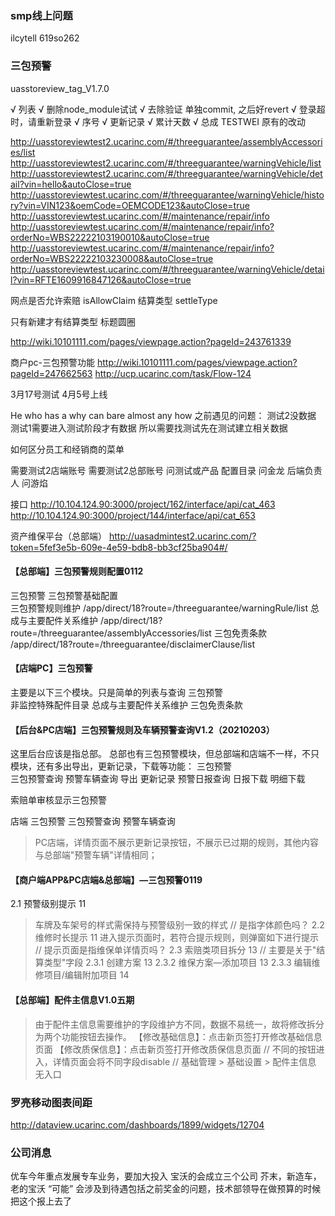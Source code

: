 ### smp线上问题
ilcytell
619so262

### 三包预警

uasstoreview_tag_V1.7.0

√ 列表
√ 删除node_module试试
√ 去除验证 单独commit, 之后好revert
√ 登录超时，请重新登录
√ 序号
√ 更新记录
√ 累计天数
√ 总成
TESTWEI
原有的改动


http://uasstoreviewtest2.ucarinc.com/#/threeguarantee/assemblyAccessories/list
http://uasstoreviewtest2.ucarinc.com/#/threeguarantee/warningVehicle/list
http://uasstoreviewtest2.ucarinc.com/#/threeguarantee/warningVehicle/detail?vin=hello&autoClose=true
http://uasstoreviewtest.ucarinc.com/#/threeguarantee/warningVehicle/history?vin=VIN123&oemCode=OEMCODE123&autoClose=true
http://uasstoreviewtest.ucarinc.com/#/maintenance/repair/info
http://uasstoreviewtest.ucarinc.com/#/maintenance/repair/info?orderNo=WBS22222103190010&autoClose=true
http://uasstoreviewtest.ucarinc.com/#/maintenance/repair/info?orderNo=WBS22222103230008&autoClose=true
http://uasstoreviewtest.ucarinc.com/#/threeguarantee/warningVehicle/detail?vin=RFTE1609916847126&autoClose=true

网点是否允许索赔 isAllowClaim
结算类型 settleType

只有新建才有结算类型
标题圆圈





http://wiki.10101111.com/pages/viewpage.action?pageId=243761339

商户pc-三包预警功能
http://wiki.10101111.com/pages/viewpage.action?pageId=247662563
http://ucp.ucarinc.com/task/Flow-124 

3月17号测试   4月5号上线

He who has a why can bare almost any how
之前遇见的问题：
测试2没数据
测试1需要进入测试阶段才有数据
所以需要找测试先在测试建立相关数据

如何区分员工和经销商的菜单

需要测试2店端账号
需要测试2总部账号
    问测试或产品
配置目录 问金龙
后端负责人 问游焰

接口
http://10.104.124.90:3000/project/162/interface/api/cat_463
http://10.104.124.90:3000/project/144/interface/api/cat_653

资产维保平台（总部端）
http://uasadmintest2.ucarinc.com/?token=5fef3e5b-609e-4e59-bdb8-bb3cf25ba904#/

#### 【总部端】三包预警规则配置0112
三包预警
    三包预警基础配置	
        三包预警规则维护
        /app/direct/18?route=/threeguarantee/warningRule/list
		总成与主要配件关系维护
        /app/direct/18?route=/threeguarantee/assemblyAccessories/list
		三包免责条款
        /app/direct/18?route=/threeguarantee/disclaimerClause/list
#### 【店端PC】三包预警
主要是以下三个模块。只是简单的列表与查询
三包预警	
    非监控特殊配件目录
    总成与主要配件关系维护
    三包免责条款

#### 【后台&PC店端】三包预警规则及车辆预警查询V1.2（20210203）
这里后台应该是指总部。
总部也有三包预警模块，但总部端和店端不一样，不只模块，还有多出导出，更新记录，下载等功能：
三包预警	
    三包预警查询
    	预警车辆查询 
            导出
            更新记录
		预警日报查询 
            日报下载
            明细下载

索赔单审核显示三包预警

店端
三包预警
	三包预警查询
    	预警车辆查询

> PC店端，详情页面不展示更新记录按钮，不展示已过期的规则，其他内容与总部端"预警车辆"详情相同；

#### 【商户端APP&PC店端&总部端】—三包预警0119
2.1 预警级别提示	11
> 车牌及车架号的样式需保持与预警级别一致的样式
// 是指字体颜色吗？
2.2 维修时长提示	11
> 进入提示页面时，若符合提示规则，则弹窗如下进行提示
// 提示页面是指维保单详情页吗？
2.3 索赔类项目拆分	13
// 主要是关于"结算类型"字段
2.3.1 创建方案	13
2.3.2 维保方案—添加项目	13
2.3.3 编辑维修项目/编辑附加项目	14


#### 【总部端】配件主信息V1.0五期
> 由于配件主信息需要维护的字段维护方不同，数据不易统一，故将修改拆分为两个功能按钮去操作。
>【修改基础信息】：点击新页签打开修改基础信息页面
>【修改质保信息】：点击新页签打开修改质保信息页面
// 不同的按钮进入，详情页面会将不同字段disable
// 基础管理 > 基础设置 > 配件主信息 无入口

### 罗亮移动图表间距
http://dataview.ucarinc.com/dashboards/1899/widgets/12704

### 公司消息
优车今年重点发展专车业务，要加大投入
宝沃的会成立三个公司 芥末，新造车，老的宝沃
“可能” 会涉及到待遇包括之前奖金的问题，技术部领导在做预算的时候把这个报上去了